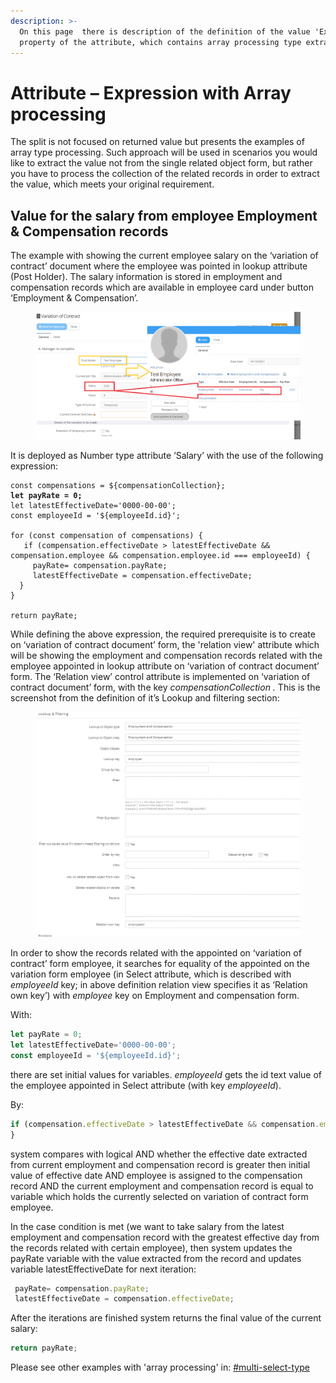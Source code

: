 ```yaml
---
description: >-
  On this page  there is description of the definition of the value 'Expression'
  property of the attribute, which contains array processing type extraction.
---
```


# Attribute – Expression with Array processing

The split is not focused on returned value but presents the examples of array type processing. Such approach will be used in scenarios you would like to extract the value not from the single related object form, but rather you have to process the collection of the related records in order to extract the value, which meets your original requirement.

## Value for the salary from employee Employment & Compensation records&#x20;

The example with showing the current employee salary on the ‘variation of contract’ document where the employee was pointed in lookup attribute (Post Holder). The salary information is stored in employment and compensation records which are available in employee card under button ‘Employment & Compensation’.

<figure><img src="../../.gitbook/assets/image (178).png" alt=""><figcaption></figcaption></figure>

It is deployed as Number type attribute ‘Salary’ with the use of the following expression:

<pre class="language-javascript"><code class="lang-javascript">const compensations = ${compensationCollection};
<strong>let payRate = 0;
</strong>let latestEffectiveDate='0000-00-00';
const employeeId = '${employeeId.id}'; 

for (const compensation of compensations) {
   if (compensation.effectiveDate > latestEffectiveDate &#x26;&#x26; compensation.employee &#x26;&#x26; compensation.employee.id === employeeId) {
     payRate= compensation.payRate;
     latestEffectiveDate = compensation.effectiveDate;
  }
}

return payRate;
</code></pre>

While defining the above expression, the required prerequisite is to create on ‘variation of contract document’ form, the 'relation view' attribute which will be showing the employment and compensation records related with the employee appointed in lookup attribute on ‘variation of contract document’ form. The ‘Relation view’ control attribute is implemented on ‘variation of contract document’ form, with the key _compensationCollection ._ This is the screenshot from the definition of it’s Lookup and filtering section:

<figure><img src="../../.gitbook/assets/image (107).png" alt=""><figcaption></figcaption></figure>

In order to show the records related with the appointed on ‘variation of contract’ form employee, it searches for equality of the appointed on the variation form employee (in Select attribute, which is described with _employeeId_ key; in above definition relation view specifies it as ‘Relation own key’) with _employee_ key on Employment and compensation form.

With:

```javascript
let payRate = 0;
let latestEffectiveDate='0000-00-00';
const employeeId = '${employeeId.id}'; 
```

there are set initial values for variables. _employeeId_ gets the id text value of the employee appointed in Select attribute (with key _employeeId_).

By:

```javascript
if (compensation.effectiveDate > latestEffectiveDate && compensation.employee && compensation.employee.id === employeeId) {
}
```

system compares with logical AND whether the effective date extracted from current employment and compensation record is greater then initial value of effective date AND employee is assigned to the compensation record AND the current employment and compensation record is equal to variable which holds the currently selected on variation of contract form employee. &#x20;

In the case condition is met (we want to take salary from the latest employment and compensation record with the greatest effective day from the records related with certain employee), then system updates the payRate variable with the value extracted from the record and updates variable latestEffectiveDate for next iteration:

```javascript
 payRate= compensation.payRate;
 latestEffectiveDate = compensation.effectiveDate;
```

After the iterations are finished system returns the final value of the current salary:

```javascript
return payRate;
```



Please see other examples with 'array processing' in: [#multi-select-type](attribute-default-value-expression.md#multi-select-type "mention")&#x20;
